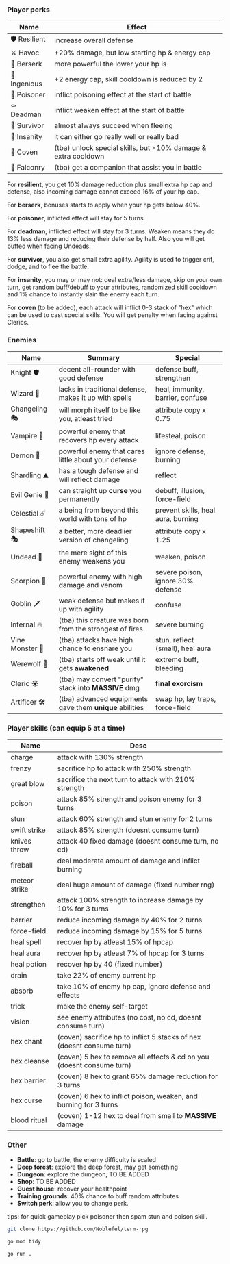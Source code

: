 ### Player perks

| Name         | Effect                                                        |
| ------------ | ------------------------------------------------------------- |
| 🛡️ Resilient | increase overall defense                                      |
| ⚔️ Havoc     | +20% damage, but low starting hp & energy cap                 |
| 🐻 Berserk   | more powerful the lower your hp is                            |
| 🐇 Ingenious | +2 energy cap, skill cooldown is reduced by 2                 |
| 🍹 Poisoner  | inflict poisoning effect at the start of battle               |
| ⚰️ Deadman   | inflict weaken effect at the start of battle                  |
| 🏃 Survivor  | almost always succeed when fleeing                            |
| 🎃 Insanity  | it can either go really well or really bad                    |
| 🌙 Coven     | (tba) unlock special skills, but -10% damage & extra cooldown |
| 🦅 Falconry  | (tba) get a companion that assist you in battle               |

For **resilient**, you get 10% damage reduction plus small extra hp cap and defense, also incoming damage cannot exceed 16% of your hp cap.

For **berserk**, bonuses starts to apply when your hp gets below 40%.

For **poisoner**, inflicted effect will stay for 5 turns.

For **deadman**, inflicted effect will stay for 3 turns. Weaken means they do 13% less damage and reducing their defense by half. Also you will get buffed when facing Undeads.

For **survivor**, you also get small extra agility. Agility is used to trigger crit, dodge, and to flee the battle.

For **insanity**, you may or may not: deal extra/less damage, skip on your own turn, get random buff/debuff to your attributes, randomized skill cooldown and 1% chance to instantly slain the enemy each turn.

For **coven** (to be added), each attack will inflict 0-3 stack of "hex" which can be used to cast special skills. You will get penalty when facing against Clerics.

### Enemies

| Name            | Summary                                                  | Special                            |
| --------------- | -------------------------------------------------------- | ---------------------------------- |
| Knight 🛡️       | decent all-rounder with good defense                     | defense buff, strengthen           |
| Wizard 🧙       | lacks in traditional defense, makes it up with spells    | heal, immunity, barrier, confuse   |
| Changeling 🎭   | will morph itself to be like you, atleast tried          | attribute copy x 0.75              |
| Vampire 🧛      | powerful enemy that recovers hp every attack             | lifesteal, poison                  |
| Demon 👹        | powerful enemy that cares little about your defense      | ignore defense, burning            |
| Shardling ⛰️    | has a tough defense and will reflect damage              | reflect                            |
| Evil Genie 🔮   | can straight up **curse** you permanently                | debuff, illusion, force-field      |
| Celestial ☄️    | a being from beyond this world with tons of hp           | prevent skills, heal aura, burning |
| Shapeshift 🎭   | a better, more deadlier version of changeling            | attribute copy x 1.25              |
| Undead 🧟       | the mere sight of this enemy weakens you                 | weaken, poison                     |
| Scorpion 🦂     | powerful enemy with high damage and venom                | severe poison, ignore 30% defense  |
| Goblin 🗡️       | weak defense but makes it up with agility                | confuse                            |
| Infernal 🔥     | (tba) this creature was born from the strongest of fires | severe burning                     |
| Vine Monster 🌲 | (tba) attacks have high chance to ensnare you            | stun, reflect (small), heal aura   |
| Werewolf 🐺     | (tba) starts off weak until it gets **awakened**         | extreme buff, bleeding             |
| Cleric ☀️       | (tba) may convert "purify" stack into **MASSIVE** dmg    | **final exorcism**                 |
| Artificer 🛠️    | (tba) advanced equipments gave them **unique** abilities | swap hp, lay traps, force-field    |

### Player skills (can equip 5 at a time)

| Name          | Desc                                                                  |
| ------------- | --------------------------------------------------------------------- |
| charge        | attack with 130% strength                                             |
| frenzy        | sacrifice hp to attack with 250% strength                             |
| great blow    | sacrifice the next turn to attack with 210% strength                  |
| poison        | attack 85% strength and poison enemy for 3 turns                      |
| stun          | attack 60% strength and stun enemy for 2 turns                        |
| swift strike  | attack 85% strength (doesnt consume turn)                             |
| knives throw  | attack 40 fixed damage (doesnt consume turn, no cd)                   |
| fireball      | deal moderate amount of damage and inflict burning                    |
| meteor strike | deal huge amount of damage (fixed number rng)                         |
| strengthen    | attack 100% strength to increase damage by 10% for 3 turns            |
| barrier       | reduce incoming damage by 40% for 2 turns                             |
| force-field   | reduce incoming damage by 15% for 5 turns                             |
| heal spell    | recover hp by atleast 15% of hpcap                                    |
| heal aura     | recover hp by atleast 7% of hpcap for 3 turns                         |
| heal potion   | recover hp by 40 (fixed number)                                       |
| drain         | take 22% of enemy current hp                                          |
| absorb        | take 10% of enemy hp cap, ignore defense and effects                  |
| trick         | make the enemy self-target                                            |
| vision        | see enemy attributes (no cost, no cd, doesnt consume turn)            |
| hex chant     | (coven) sacrifice hp to inflict 5 stacks of hex (doesnt consume turn) |
| hex cleanse   | (coven) 5 hex to remove all effects & cd on you (doesnt consume turn) |
| hex barrier   | (coven) 8 hex to grant 65% damage reduction for 3 turns               |
| hex curse     | (coven) 6 hex to inflict poison, weaken, and burning for 3 turns      |
| blood ritual  | (coven) 1-12 hex to deal from small to **MASSIVE** damage             |

### Other

- **Battle**: go to battle, the enemy difficulty is scaled
- **Deep forest**: explore the deep forest, may get something
- **Dungeon**: explore the dungeon, TO BE ADDED
- **Shop**: TO BE ADDED
- **Guest house**: recover your healthpoint
- **Training grounds**: 40% chance to buff random attributes
- **Switch perk**: allow you to change perk.

tips: for quick gameplay pick poisoner then spam stun and poison skill.

```bash
git clone https://github.com/Noblefel/term-rpg
```

```sh
go mod tidy
```

```sh
go run .
```
